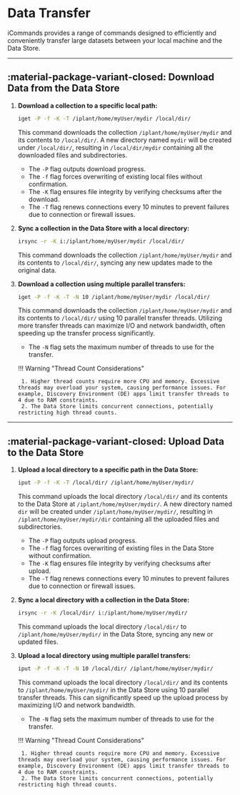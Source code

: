 # Data Transfer

iCommands provides a range of commands designed to efficiently and conveniently transfer large datasets between your local machine and the Data Store.

---

## :material-package-variant-closed: Download Data from the Data Store

1. **Download a collection to a specific local path:**
    ```sh
    iget -P -f -K -T /iplant/home/myUser/mydir /local/dir/
    ```

    This command downloads the collection `/iplant/home/myUser/mydir` and its contents to `/local/dir/`. A new directory named `mydir` will be created under `/local/dir/`, resulting in `/local/dir/mydir` containing all the downloaded files and subdirectories.

    - The `-P` flag outputs download progress.
    - The `-f` flag forces overwriting of existing local files without confirmation.
    - The `-K` flag ensures file integrity by verifying checksums after the download.
    - The `-T` flag renews connections every 10 minutes to prevent failures due to connection or firewall issues.

2. **Sync a collection in the Data Store with a local directory:**
    ```sh
    irsync -r -K i:/iplant/home/myUser/mydir /local/dir/
    ```

    This command downloads the collection `/iplant/home/myUser/mydir` and its contents to `/local/dir/`, syncing any new updates made to the original data.

3. **Download a collection using multiple parallel transfers:**
    ```sh
    iget -P -f -K -T -N 10 /iplant/home/myUser/mydir /local/dir/
    ```

    This command downloads the collection `/iplant/home/myUser/mydir` and its contents to `/local/dir/` using 10 parallel transfer threads. Utilizing more transfer threads can maximize I/O and network bandwidth, often speeding up the transfer process significantly.

    - The `-N` flag sets the maximum number of threads to use for the transfer.

    !!! Warning "Thread Count Considerations"

        1. Higher thread counts require more CPU and memory. Excessive threads may overload your system, causing performance issues. For example, Discovery Environment (DE) apps limit transfer threads to 4 due to RAM constraints.
        2. The Data Store limits concurrent connections, potentially restricting high thread counts.

---

## :material-package-variant-closed: Upload Data to the Data Store

1. **Upload a local directory to a specific path in the Data Store:**
    ```sh
    iput -P -f -K -T /local/dir/ /iplant/home/myUser/mydir/
    ```

    This command uploads the local directory `/local/dir/` and its contents to the Data Store at `/iplant/home/myUser/mydir/`. A new directory named `dir` will be created under `/iplant/home/myUser/mydir/`, resulting in `/iplant/home/myUser/mydir/dir` containing all the uploaded files and subdirectories.

    - The `-P` flag outputs upload progress.
    - The `-f` flag forces overwriting of existing files in the Data Store without confirmation.
    - The `-K` flag ensures file integrity by verifying checksums after upload.
    - The `-T` flag renews connections every 10 minutes to prevent failures due to connection or firewall issues.

2. **Sync a local directory with a collection in the Data Store:**
    ```sh
    irsync -r -K /local/dir/ i:/iplant/home/myUser/mydir/
    ```

    This command uploads the local directory `/local/dir/` to `/iplant/home/myUser/mydir/` in the Data Store, syncing any new or updated files.

3. **Upload a local directory using multiple parallel transfers:**
    ```sh
    iput -P -f -K -T -N 10 /local/dir/ /iplant/home/myUser/mydir/
    ```

    This command uploads the local directory `/local/dir/` and its contents to `/iplant/home/myUser/mydir/` in the Data Store using 10 parallel transfer threads. This can significantly speed up the upload process by maximizing I/O and network bandwidth.

    - The `-N` flag sets the maximum number of threads to use for the transfer.

    !!! Warning "Thread Count Considerations"

        1. Higher thread counts require more CPU and memory. Excessive threads may overload your system, causing performance issues. For example, Discovery Environment (DE) apps limit transfer threads to 4 due to RAM constraints.
        2. The Data Store limits concurrent connections, potentially restricting high thread counts.
